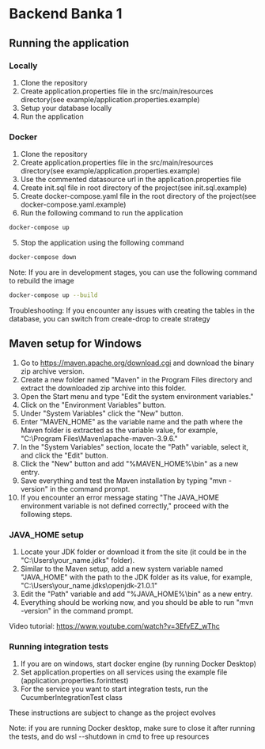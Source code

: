 # Backend Banka 1

## Running the application

### Locally

1. Clone the repository
2. Create application.properties file in the src/main/resources directory(see example/application.properties.example)
3. Setup your database locally
4. Run the application

### Docker

1. Clone the repository
2. Create application.properties file in the src/main/resources directory(see example/application.properties.example)
3. Use the commented datasource url in the application.properties file
4. Create init.sql file in root directory of the project(see init.sql.example)
5. Create docker-compose.yaml file in the root directory of the project(see docker-compose.yaml.example)
4. Run the following command to run the application
```bash
docker-compose up
```
5. Stop the application using the following command
```bash
docker-compose down
```

Note: If you are in development stages, you can use the following command to rebuild the image
```bash
docker-compose up --build
```

Troubleshooting: If you encounter any issues with creating the tables in the database, you can switch from create-drop to create strategy

## Maven setup for Windows

1. Go to https://maven.apache.org/download.cgi and download the binary zip archive version.
2. Create a new folder named "Maven" in the Program Files directory and extract the downloaded zip archive into this folder.
3. Open the Start menu and type "Edit the system environment variables."
4. Click on the "Environment Variables" button.
5. Under "System Variables" click the "New" button.
6. Enter "MAVEN_HOME" as the variable name and the path where the Maven folder is extracted as the variable value, for example, "C:\Program Files\Maven\apache-maven-3.9.6." 
7. In the "System Variables" section, locate the "Path" variable, select it, and click the "Edit" button.
8. Click the "New" button and add "%MAVEN_HOME%\bin" as a new entry.
9. Save everything and test the Maven installation by typing "mvn -version" in the command prompt.
10. If you encounter an error message stating "The JAVA_HOME environment variable is not defined correctly," proceed with the following steps.

### JAVA_HOME setup

1. Locate your JDK folder or download it from the site (it could be in the "C:\Users\your_name\.jdks" folder).
2. Similar to the Maven setup, add a new system variable named "JAVA_HOME" with the path to the JDK folder as its value, for example, "C:\Users\your_name\.jdks\openjdk-21.0.1"
3. Edit the "Path" variable and add "%JAVA_HOME%\bin" as a new entry.
4. Everything should be working now, and you should be able to run "mvn -version" in the command prompt.

Video tutorial: https://www.youtube.com/watch?v=3EfvEZ_wThc

### Running integration tests

1. If you are on windows, start docker engine (by running Docker Desktop)
2. Set application.properties on all services using the example file (application.properties.forinttest)
3. For the service you want to start integration tests, run the CucumberIntegrationTest class

These instructions are subject to change as the project evolves

Note: if you are running Docker desktop, make sure to close it after running the tests, and do wsl --shutdown in cmd to free up resources


